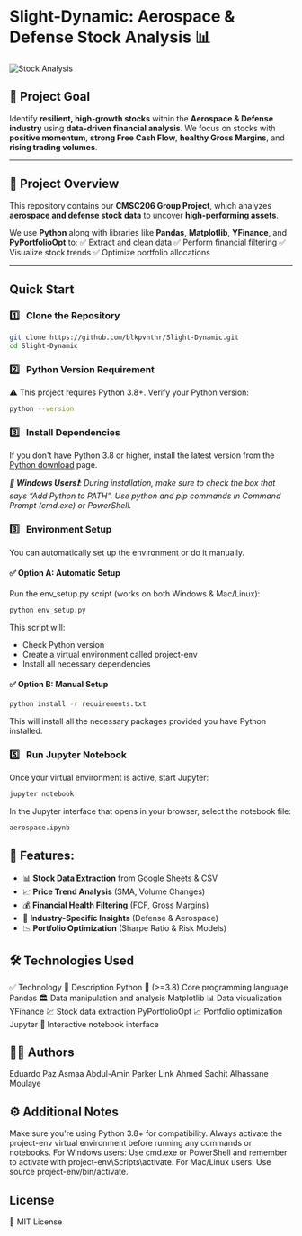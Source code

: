 <h1>Slight-Dynamic: Aerospace & Defense Stock Analysis 📊</h1>

![Stock Analysis](image/stock.gif)

## 🚀 Project Goal
Identify **resilient, high-growth stocks** within the **Aerospace & Defense industry** using **data-driven financial analysis**.
We focus on stocks with **positive momentum**, **strong Free Cash Flow**, **healthy Gross Margins**, and **rising trading volumes**.

---

## 📂 Project Overview
This repository contains our **CMSC206 Group Project**, which analyzes **aerospace and defense stock data** to uncover **high-performing assets**.

We use **Python** along with libraries like **Pandas**, **Matplotlib**, **YFinance**, and **PyPortfolioOpt** to:
✅ Extract and clean data
✅ Perform financial filtering
✅ Visualize stock trends
✅ Optimize portfolio allocations

---

## Quick Start

### 1️⃣  &nbsp; Clone the Repository
```bash
git clone https://github.com/blkpvnthr/Slight-Dynamic.git
cd Slight-Dynamic
```

### 2️⃣  &nbsp; Python Version Requirement
⚠️ This project requires Python 3.8+. Verify your Python version:
```bash
python --version
```
### 3️⃣ &nbsp;  Install Dependencies
If you don't have Python 3.8 or higher, install the latest version from the <a href="https://www.python.org/downloads/">Python download</a> page.

<em><b>📝 Windows Users❗</b>:
During installation, make sure to check the box that says “Add Python to PATH”.
Use python and pip commands in Command Prompt (cmd.exe) or PowerShell.</em>

### 3️⃣ &nbsp;  Environment Setup
You can automatically set up the environment or do it manually.

#### ✅ Option A: Automatic Setup
Run the env_setup.py script (works on both Windows & Mac/Linux):
```bash
python env_setup.py
```
This script will:
- Check Python version
- Create a virtual environment called project-env
- Install all necessary dependencies

#### ✅ Option B: Manual Setup
```bash
python install -r requirements.txt
```
This will install all the necessary packages provided you have Python installed.

### 5️⃣ &nbsp; Run Jupyter Notebook
Once your virtual environment is active, start Jupyter:
```bash
jupyter notebook
```
In the Jupyter interface that opens in your browser, select the notebook file:
```bash
aerospace.ipynb
```

## 🔹 Features:

- 📊 **Stock Data Extraction** from Google Sheets & CSV
- 📈 **Price Trend Analysis** (SMA, Volume Changes)
- 💰 **Financial Health Filtering** (FCF, Gross Margins)
- 📡 **Industry-Specific Insights** (Defense & Aerospace)
- 📉 **Portfolio Optimization** (Sharpe Ratio & Risk Models)

## 🛠 Technologies Used
✅ Technology	📝 Description
Python 🐍 (>=3.8)	Core programming language
Pandas 🏛	Data manipulation and analysis
Matplotlib 📊	Data visualization
YFinance 💹	Stock data extraction
PyPortfolioOpt 📈	Portfolio optimization
Jupyter 📒	Interactive notebook interface

## 👨‍💻 Authors
Eduardo Paz
Asmaa Abdul-Amin
Parker Link
Ahmed Sachit
Alhassane Moulaye

## ⚙️ Additional Notes
Make sure you're using Python 3.8+ for compatibility.
Always activate the project-env virtual environment before running any commands or notebooks.
For Windows users: Use cmd.exe or PowerShell and remember to activate with project-env\Scripts\activate.
For Mac/Linux users: Use source project-env/bin/activate.

## License
📜 MIT License